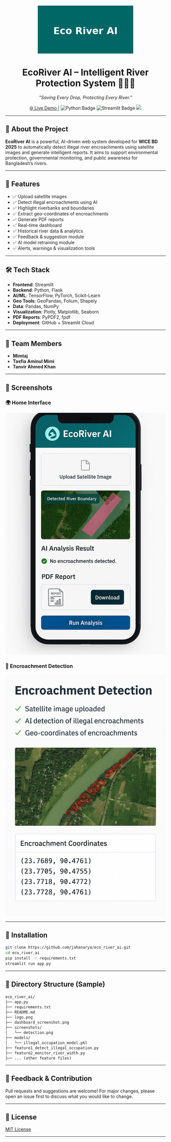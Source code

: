 

<p align="center">
  <img src="logo.png" alt="EcoRiver AI Logo" width="300"/>
</p>

<h1 align="center">EcoRiver AI – Intelligent River Protection System 🌊🇧🇩</h1>

<p align="center">
  <em>"Saving Every Drop, Protecting Every River."</em>
</p>

<p align="center">
  <a href="https://ecoriver-ai-ay5og92zfanrwxpcayfbti.streamlit.app/" target="_blank">
    🌐 Live Demo
  </a> |
  <img src="https://img.shields.io/badge/Python-3.10-blue?logo=python" alt="Python Badge"/>
  <img src="https://img.shields.io/badge/Streamlit-App-red?logo=streamlit" alt="Streamlit Badge"/>
  <img src="https://img.shields.io/badge/Status-Active-brightgreen"/>
</p>

---

## 🌟 About the Project

**EcoRiver AI** is a powerful, AI-driven web system developed for **WICE BD 2025** to automatically detect illegal river encroachments using satellite images and generate intelligent reports. It aims to support environmental protection, governmental monitoring, and public awareness for Bangladesh’s rivers.

---

## 🚀 Features

- ✅ Upload satellite images
- ✅ Detect illegal encroachments using AI
- ✅ Highlight riverbanks and boundaries
- ✅ Extract geo-coordinates of encroachments
- ✅ Generate PDF reports
- ✅ Real-time dashboard
- ✅ Historical river data & analytics
- ✅ Feedback & suggestion module
- ✅ AI model retraining module
- ✅ Alerts, warnings & visualization tools

---

## 🛠️ Tech Stack

- **Frontend**: Streamlit  
- **Backend**: Python, Flask  
- **AI/ML**: TensorFlow, PyTorch, Scikit-Learn  
- **Geo Tools**: GeoPandas, Folium, Shapely  
- **Data**: Pandas, NumPy  
- **Visualization**: Plotly, Matplotlib, Seaborn  
- **PDF Reports**: PyPDF2, fpdf  
- **Deployment**: GitHub + Streamlit Cloud

---

## 👥 Team Members

- **Mimtaj**
- **Tasfia Aminul Mimi**
- **Tanvir Ahmed Khan**

---

## 📸 Screenshots

### 🌍 Home Interface  
![Dashboard Screenshot](dashboard_screenshot.png)

### 📍 Encroachment Detection  
![Detection](screenshots/detection.png)

---

## 📂 Installation

```bash
git clone https://github.com/jahanarya/eco_river_ai.git
cd eco_river_ai
pip install -r requirements.txt
streamlit run app.py
```

---

## 📁 Directory Structure (Sample)

```
eco_river_ai/
├── app.py
├── requirements.txt
├── README.md
├── logo.png
├── dashboard_screenshot.png
├── screenshots/
│   └── detection.png
├── models/
│   └── illegal_occupation_model.pkl
├── feature1_detect_illegal_occupation.py
├── feature2_monitor_river_width.py
├── ... (other feature files)
```

---

## 💬 Feedback & Contribution

Pull requests and suggestions are welcome! For major changes, please open an issue first to discuss what you would like to change.

---

## 📜 License

[MIT License](LICENSE)

---